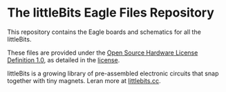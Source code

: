 # The littleBits Eagle Files Repository

This repository contains the Eagle boards and schematics for all the littleBits.

These files are provided under the [Open Source Hardware License Definition 1.0](http://freedomdefined.org/OSHW), as detailed in the [license](https://github.com/littlebitselectronics/eagle-files/blob/master/LICENSE).

littleBits is a growing library of pre-assembled electronic circuits that snap together with tiny magnets. Leran more at [littlebits.cc](http://littleBits.cc).